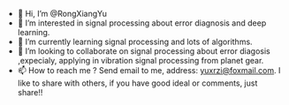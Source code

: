 - 👋 Hi, I’m @RongXiangYu
- 👀 I’m interested in signal processing about error diagnosis and  deep learning.
- 🌱 I’m currently learning signal processing and lots of algorithms.
- 💞️ I’m looking to collaborate on signal processing about error diagosis ,expecialy, applying in vibration signal processing from planet gear. 
- 📫 How to reach me ? Send email to me, address: yuxrzi@foxmail.com. I like to share with others, if you have good ideal or comments, just share!!

<!---
RongXiangYu/RongXiangYu is a ✨ special ✨ repository because its `README.md` (this file) appears on your GitHub profile.
You can click the Preview link to take a look at your changes.
--->
